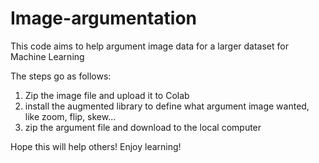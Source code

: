 # Image-argumentation
This code aims to help argument image data for a larger dataset for Machine Learning

The steps go as follows: 
1. Zip the image file and upload it to Colab
2. install the augmented library to define what argument image wanted, like zoom, flip, skew...
3. zip the argument file and download to the local computer

Hope this will help others! Enjoy learning!
